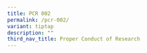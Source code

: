 ```yaml
---
title: PCR 002
permalink: /pcr-002/
variant: tiptap
description: ""
third_nav_title: Proper Conduct of Research
---
```

